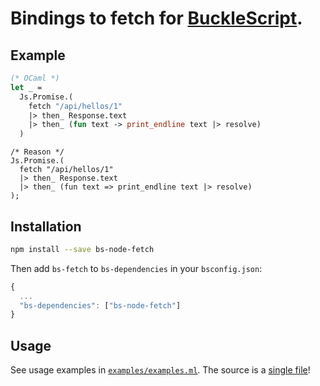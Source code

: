 # Bindings to fetch for [BuckleScript](https://github.com/bucklescript/bucklescript).

## Example

```ml
(* OCaml *)
let _ =
  Js.Promise.(
    fetch "/api/hellos/1"
    |> then_ Response.text
    |> then_ (fun text -> print_endline text |> resolve)
  )
```

```reason
/* Reason */
Js.Promise.(
  fetch "/api/hellos/1"
  |> then_ Response.text
  |> then_ (fun text => print_endline text |> resolve)
);
```

## Installation

```sh
npm install --save bs-node-fetch
```

Then add `bs-fetch` to `bs-dependencies` in your `bsconfig.json`:
```js
{
  ...
  "bs-dependencies": ["bs-node-fetch"]
}
```

## Usage
See usage examples in [`examples/examples.ml`](https://github.com/arnarthor/bs-node-fetch/blob/master/examples/examples.ml). The source is a [single file](https://github.com/arnarthor/bs-node-fetch/blob/master/src/bs_fetch.ml)!
